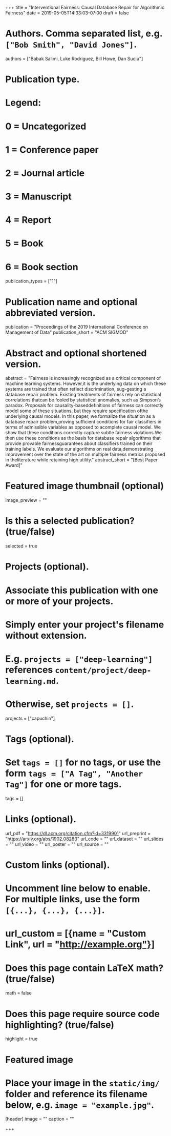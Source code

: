 +++
title = "Interventional Fairness: Causal Database Repair for Algorithmic Fairness"
date = 2019-05-05T14:33:03-07:00
draft = false

# Authors. Comma separated list, e.g. `["Bob Smith", "David Jones"]`.
authors = ["Babak Salimi, Luke Rodriguez, Bill Howe, Dan Suciu"]

# Publication type.
# Legend:
# 0 = Uncategorized
# 1 = Conference paper
# 2 = Journal article
# 3 = Manuscript
# 4 = Report
# 5 = Book
# 6 = Book section
publication_types = ["1"]

# Publication name and optional abbreviated version.
publication = "Proceedings of the 2019 International Conference on Management of Data"
publication_short = "ACM SIGMOD"

# Abstract and optional shortened version.
abstract = "Fairness is increasingly recognized as a critical component of machine learning systems. However,it is the underlying data on which these systems are trained that often reflect discrimination, sug-gesting a database repair problem. Existing treatments of fairness rely on statistical correlations thatcan be fooled by statistical anomalies, such as Simpson’s paradox.  Proposals for causality-baseddefinitions of fairness can correctly model some of these situations, but they require specification ofthe underlying causal models. In this paper, we formalize the situation as a database repair problem,proving sufficient conditions for fair classifiers in terms of admissible variables as opposed to acomplete causal model. We show that these conditions correctly capture subtle fairness violations.We then use these conditions as the basis for database repair algorithms that provide provable fairnessguarantees about classifiers trained on their training labels. We evaluate our algorithms on real data,demonstrating improvement over the state of the art on multiple fairness metrics proposed in theliterature while retaining high utility."
abstract_short = "[Best Paper Award]"

# Featured image thumbnail (optional)
image_preview = ""

# Is this a selected publication? (true/false)
selected = true

# Projects (optional).
#   Associate this publication with one or more of your projects.
#   Simply enter your project's filename without extension.
#   E.g. `projects = ["deep-learning"]` references `content/project/deep-learning.md`.
#   Otherwise, set `projects = []`.
projects = ["capuchin"]

# Tags (optional).
#   Set `tags = []` for no tags, or use the form `tags = ["A Tag", "Another Tag"]` for one or more tags.
tags = []

# Links (optional).
url_pdf = "https://dl.acm.org/citation.cfm?id=3319901"
url_preprint = "https://arxiv.org/abs/1902.08283"
url_code = ""
url_dataset = ""
url_slides = ""
url_video = ""
url_poster = ""
url_source = ""

# Custom links (optional).
#   Uncomment line below to enable. For multiple links, use the form `[{...}, {...}, {...}]`.
# url_custom = [{name = "Custom Link", url = "http://example.org"}]

# Does this page contain LaTeX math? (true/false)
math = false

# Does this page require source code highlighting? (true/false)
highlight = true

# Featured image
# Place your image in the `static/img/` folder and reference its filename below, e.g. `image = "example.jpg"`.
[header]
image = ""
caption = ""

+++
